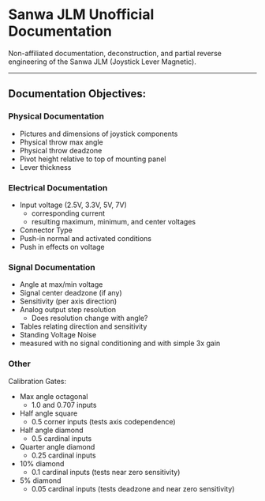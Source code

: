 # Sanwa JLM Unofficial Documentation
Non-affiliated documentation, deconstruction, and partial reverse engineering of the Sanwa JLM (Joystick Lever Magnetic).

----------

## Documentation Objectives:

### Physical Documentation
* Pictures and dimensions of joystick components
* Physical throw max angle
* Physical throw deadzone
* Pivot height relative to top of mounting panel
* Lever thickness

### Electrical Documentation
* Input voltage (2.5V, 3.3V, 5V, 7V)
     * corresponding current
     * resulting maximum, minimum, and center voltages
* Connector Type
* Push-in normal and activated conditions
* Push in effects on voltage


### Signal Documentation
* Angle at max/min voltage
* Signal center deadzone (if any)
* Sensitivity (per axis direction)
* Analog output step resolution
    * Does resolution change with angle?    
* Tables relating direction and sensitivity
* Standing Voltage Noise
* measured with no signal conditioning and with simple 3x gain


### Other

Calibration Gates:
* Max angle octagonal
    * 1.0 and 0.707 inputs 
* Half angle square
    * 0.5 corner inputs (tests axis codependence)
* Half angle diamond
    * 0.5 cardinal inputs 
* Quarter angle diamond
    * 0.25 cardinal inputs
* 10% diamond
    * 0.1 cardinal inputs (tests near zero sensitivity)
* 5% diamond
    * 0.05 cardinal inputs (tests deadzone and near zero sensitivity)
